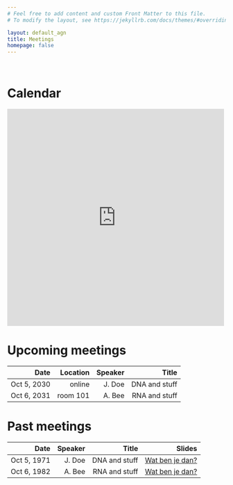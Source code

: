 ```yaml
---
# Feel free to add content and custom Front Matter to this file.
# To modify the layout, see https://jekyllrb.com/docs/themes/#overriding-theme-defaults

layout: default_agn
title: Meetings
homepage: false
---
```


<br />

# Calendar

<iframe src="https://calendar.google.com/calendar/embed?src=en.dutch%23holiday%40group.v.calendar.google.com&ctz=Europe%2FAmsterdam" style="border: 0" width="500" height="500" frameborder="0" scrolling="no"></iframe>

# Upcoming meetings

**Date**    | **Location** | **Speaker** | **Title**     |
-----------:|-------------:|------------:|--------------:|
Oct 5, 2030 | online       | J. Doe      | DNA and stuff |
Oct 6, 2031 | room 101     | A. Bee      | RNA and stuff |

# Past meetings

**Date**    | **Speaker** | **Title**     | **Slides**                                     | 
-----------:|------------:|--------------:|-----------------------------------------------:|
Oct 5, 1971 | J. Doe      | DNA and stuff | [Wat ben je dan?](https://www.watbenjedan.nl/) |
Oct 6, 1982 | A. Bee      | RNA and stuff | [Wat ben je dan?](https://www.watbenjedan.nl/) |